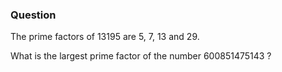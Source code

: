 ### Question

The prime factors of 13195 are 5, 7, 13 and 29.

What is the largest prime factor of the number 600851475143 ?
